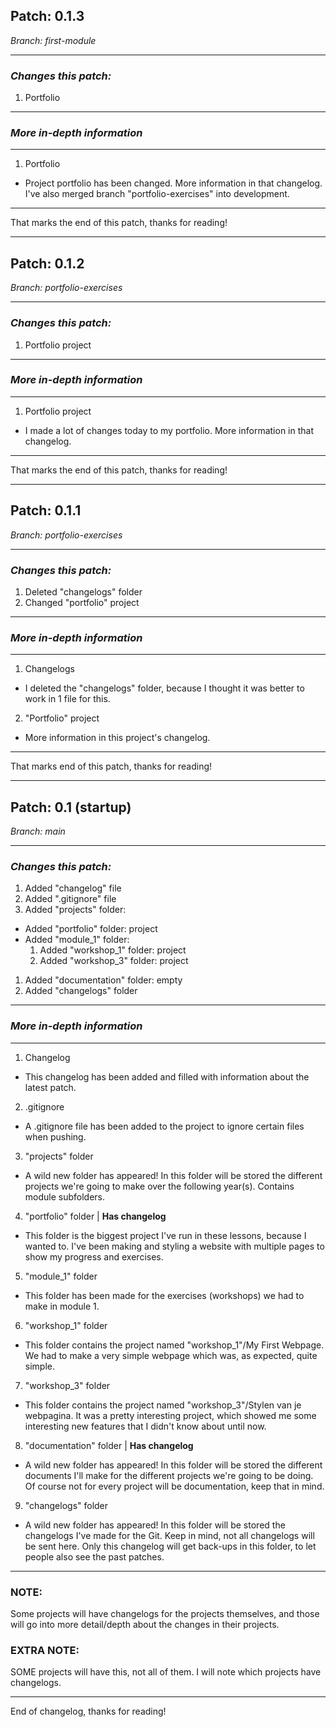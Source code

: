 ## **Patch: 0.1.3**
*Branch: first-module*

------------------------------

### *Changes this patch:*
1. Portfolio

------------------------------

### *More in-depth information*
------------------------------
1. Portfolio
- Project portfolio has been changed. More information in that changelog. I've also merged branch "portfolio-exercises" into development.

------------------------------

That marks the end of this patch, thanks for reading!

------------------------------

## **Patch: 0.1.2**
*Branch: portfolio-exercises*

------------------------------

### *Changes this patch:*
1. Portfolio project

------------------------------

### *More in-depth information*
------------------------------
1. Portfolio project
- I made a lot of changes today to my portfolio. More information in that changelog.

------------------------------

That marks the end of this patch, thanks for reading!

------------------------------

## **Patch: 0.1.1**
*Branch: portfolio-exercises*

------------------------------

### *Changes this patch:*
1. Deleted "changelogs" folder
1. Changed "portfolio" project

------------------------------

### *More in-depth information*
------------------------------
1. Changelogs
- I deleted the "changelogs" folder, because I thought it was better to work in 1 file for this.

2. "Portfolio" project
- More information in this project's changelog.

------------------------------

That marks end of this patch, thanks for reading!

------------------------------

## **Patch: 0.1 (startup)**
*Branch: main*

------------------------------

### *Changes this patch:*
1. Added "changelog" file
1. Added ".gitignore" file
1. Added "projects" folder:
 * Added "portfolio" folder: project
 * Added "module_1" folder:
   1. Added "workshop_1" folder: project
   1. Added "workshop_3" folder: project
1. Added "documentation" folder: empty
1. Added "changelogs" folder

------------------------------

### *More in-depth information*
------------------------------
1. Changelog
- This changelog has been added and filled with information about the latest patch.

2. .gitignore
- A .gitignore file has been added to the project to ignore certain files when pushing.

3. "projects" folder
- A wild new folder has appeared! In this folder will be stored the different projects we're going to make over the following year(s). Contains module subfolders.

4. "portfolio" folder | **Has changelog**
- This folder is the biggest project I've run in these lessons, because I wanted to. I've been making and styling a website with multiple pages to show my progress and exercises.

5. "module_1" folder
- This folder has been made for the exercises (workshops) we had to make in module 1.

6. "workshop_1" folder
- This folder contains the project named "workshop_1"/My First Webpage. We had to make a very simple webpage which was, as expected, quite simple.

7. "workshop_3" folder
- This folder contains the project named "workshop_3"/Stylen van je webpagina. It was a pretty interesting project, which showed me some interesting new features that I didn't know about until now.

8. "documentation" folder | **Has changelog**
- A wild new folder has appeared! In this folder will be stored the different documents I'll make for the different projects we're going to be doing. Of course not for every project will be documentation, keep that in mind.

9. "changelogs" folder
- A wild new folder has appeared! In this folder will be stored the changelogs I've made for the Git. Keep in mind, not all changelogs will be sent here. Only this changelog will get back-ups in this folder, to let people also see the past patches.

------------------------------

### **NOTE:**
Some projects will have changelogs for the projects themselves, and those will go into more detail/depth about the changes in their projects.

### **EXTRA NOTE:**
SOME projects will have this, not all of them. I will note which projects have changelogs.

------------------------------

End of changelog, thanks for reading!